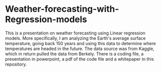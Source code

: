 # Weather-forecasting-with-Regression-models

This is a presentation on weather forecasting using Linear regression models. More specifically, I am analyzing the Earth's average surface temperature, going back 150 years
and using this data to determine where temperatures are headed in the future. The data source was from Kaggle, which in return pulled the data from Berkely. There is a coding file, 
a presentation in powerpoint, a pdf of the code file and a whitepaper in this repository. 
